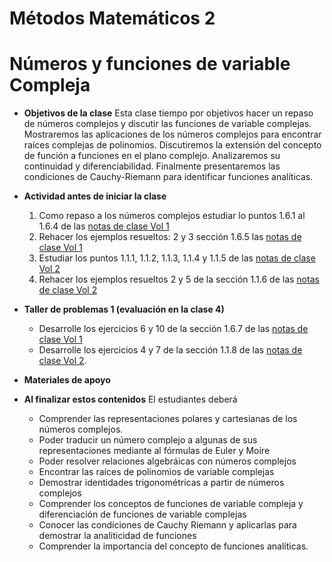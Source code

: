 # Métodos Matemáticos 2
# Números y funciones de variable Compleja

+ **Objetivos de la clase**
Esta clase tiempo por objetivos hacer un repaso de números complejos y discutir las funciones de variable complejas. Mostraremos las aplicaciones de los números complejos para encontrar raíces complejas de polinomios. Discutiremos la extensión del concepto de función a funciones en el plano complejo. Analizaremos su continuidad y diferenciabilidad. Finalmente presentaremos las condiciones de Cauchy-Riemann para identificar funciones analíticas.


+ **Actividad antes de iniciar la clase**
   1. Como repaso a los números complejos estudiar lo puntos 1.6.1 al 1.6.4 de las [notas de clase Vol 1](https://github.com/nunezluis/MisCursos/blob/main/MisMateriales/LibrosCapitulos/VolumenUNOshort.pdf)
   2. Rehacer los ejemplos resueltos: 2 y 3 sección 1.6.5 las [notas de clase Vol 1](https://github.com/nunezluis/MisCursos/blob/main/MisMateriales/LibrosCapitulos/VolumenUNOshort.pdf)
   3. Estudiar los puntos 1.1.1, 1.1.2, 1.1.3, 1.1.4 y 1.1.5 de las [notas de clase Vol 2](https://github.com/nunezluis/MisCursos/blob/main/MisMateriales/LibrosCapitulos/VolumenDOS.pdf)
   4. Rehacer los ejemplos resueltos 2 y 5 de la sección 1.1.6 de las [notas de clase Vol 2](https://github.com/nunezluis/MisCursos/blob/main/MisMateriales/LibrosCapitulos/VolumenDOS.pdf)

+ **Taller de problemas 1 (evaluación en la clase 4)**
   + Desarrolle los ejercicios 6 y 10 de la sección 1.6.7 de las [notas de clase Vol 1](https://github.com/nunezluis/MisCursos/blob/main/MisMateriales/LibrosCapitulos/VolumenUNOshort.pdf)
   + Desarrolle los ejercicios 4 y 7 de la sección 1.1.8 de las [notas de clase Vol 2](https://github.com/nunezluis/MisCursos/blob/main/MisMateriales/LibrosCapitulos/VolumenDOS.pdf).

+ **Materiales de apoyo**

+ **Al finalizar estos contenidos** El estudiantes deberá
  + Comprender las representaciones polares y cartesianas de los números complejos.
  + Poder traducir un número complejo a algunas de sus representaciones mediante al fórmulas de Euler y Moire
  + Poder resolver relaciones algebráicas con números complejos
  + Encontrar las raíces de polinomios de variable complejas
  + Demostrar identidades trigonométricas a partir de números complejos
  + Comprender los conceptos de funciones de variable compleja y diferenciación de funciones de variable complejas
  + Conocer las condiciones de Cauchy Riemann y aplicarlas para demostrar la analiticidad de funciones
  + Comprender la importancia del concepto de funciones analíticas.
